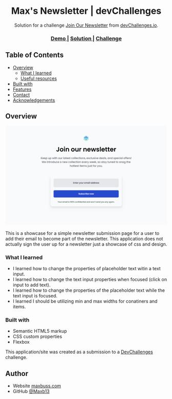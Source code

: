<!-- Please update value in the {}  -->

<h1 align="center">Max's Newsletter | devChallenges</h1>

<div align="center">
   Solution for a challenge <a href="https://devchallenges.io/challenge/join-our-newsletter" target="_blank">Join Our Newsletter</a> from <a href="http://devchallenges.io" target="_blank">devChallenges.io</a>.
</div>

<div align="center">
  <h3>
    <a href="https://maxb13.github.io/DevChallenges-Newsletter">
      Demo
    </a>
    <span> | </span>
    <a href="https://github.com/Maxb13/DevChallenges-Newsletter">
      Solution
    </a>
    <span> | </span>
    <a href="https://devchallenges.io/challenge/join-our-newsletter">
      Challenge
    </a>
  </h3>
</div>

<!-- TABLE OF CONTENTS -->

## Table of Contents

- [Overview](#overview)
  - [What I learned](#what-i-learned)
  - [Useful resources](#useful-resources)
- [Built with](#built-with)
- [Features](#features)
- [Contact](#contact)
- [Acknowledgements](#acknowledgements)

<!-- OVERVIEW -->

## Overview

![Alt text](/resources/Newsletter-Screenshot.png?raw=true)

This is a showcase for a simple newsletter submission page for a user to add their email to become part of the newsletter. This application does not actually sign the user up for a newsletter just a showcase of css and design.


### What I learned

- I learned how to change the properties of placeholder text witin a text input.
- I learned how to change the text input properties when focused (click on input to add text).
- I learned how to change the properties of the placeholder text while the text input is focused.
- I learned I should be utilizing min and max widths for conatiners and items.

### Built with

<!-- This section should list any major frameworks that you built your project using. Here are a few examples.-->

- Semantic HTML5 markup
- CSS custom properties
- Flexbox

This application/site was created as a submission to a [DevChallenges](https://devchallenges.io/challenges-dashboard) challenge.

## Author

- Website [maxbuss.com](https://maxbuss.com)
- GitHub [@Maxb13](https://github.com/Maxb13)

